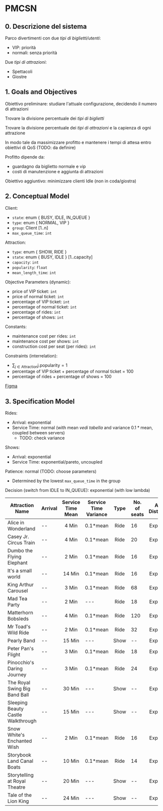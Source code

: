 # PMCSN

## 0. Descrizione del sistema

Parco divertimenti con due *tipi di biglietti/utenti*:
- VIP: priorità
- normali: senza priorità

Due *tipi di attrazioni*:
- Spettacoli
- Giostre

## 1. Goals and Objectives

Obiettivo preliminare: studiare l'attuale configurazione, 
decidendo il numero di attrazioni

Trovare la divisione percentuale dei *tipi di biglietti* 

Trovare la divisione percentuale dei *tipi di attrazioni* e la capienza
di ogni attrazione

In modo tale da massimizzare profitto e mantenere i tempi di attesa entro 
obiettivi di QoS (TODO: da definire)

Profitto dipende da:
- guardagno da biglietto normale e vip
- costi di manutenzione e aggiunta di attrazioni

Obiettivo aggiuntivo: minimizzare clienti Idle (non in coda/giostra)

## 2. Conceptual Model

Client:
- `state`: enum { BUSY, IDLE, IN_QUEUE }
- `type`: enum { NORMAL, VIP }
- `group`: Client [1..n]
- `max_queue_time`: `int`

Attraction:
- `type`: enum { SHOW, RIDE }
- `state`: enum { BUSY, IDLE } [1..capacity]
- `capacity`: `int`
- `popularity`: `float`
- `mean_length_time`: `int`

Objective Parameters (dynamic):
- price of VIP ticket: `int`
- price of normal ticket: `int`
- percentage of VIP ticket: `int`
- percentage of normal ticket: `int`
- percentage of rides: `int`
- percentage of shows: `int`

Constants:
- maintenance cost per rides: `int`
- maintenance cost per shows: `int`
- construction cost per seat (per rides): `int`

<!-- TODO: check with step 7 -->
<!-- Simulation Parameters: -->
<!-- - number of clients: int -->
<!-- - number of attractions: int -->

Constraints (interrelation):
- $\sum_{j \in \text{Attraction}} \text{j.popularity} = 1$
- percentage of VIP ticket + percentage of normal ticket = 100
- percentage of rides + percentage of shows = 100

[Figma](https://www.figma.com/file/zFG8SEBIXFHGgtrGlmpwuW/PMCSNAmusementParkProject?type=design&mode=design&t=TMgxlRdeCfl4DeZ4-1)

## 3. Specification Model

Rides:
- Arrival: exponential
- Service Time: normal (with mean _vedi tabella_ and variance $0.1*\text{mean}$, coupled between servers)
  - TODO: check variance

Shows:
- Arrival: exponential
- Service Time: exponential/pareto, uncoupled

Patience: normal (TODO: choose parameters)
- Determined by the lowest `max_queue_time` in the group

Decision (switch from IDLE to IN_QUEUE): exponential (with low lambda)

| Attraction Name    | Arrival    | Service Time Mean    | Service Time Variance | Type | No. of seats| Arrival Distribution | Service Distribution | 
|---------------- | --------------- | --------------- | ----- | -- | -- | -- | -- |
| Alice in Wonderland    | --    | <center>4 Min    | 0.1*mean | <center> Ride | 16 | <center> Exponential | <center> Normal |
| Casey Jr. Circus Train   | --   | <center> 4 Min   | 0.1*mean | <center> Ride | 20 | <center> Exponential | <center> Normal |
| Dumbo the Flying Elephant | --   | <center> 2 Min   | 0.1*mean | <center> Ride | 16 | <center> Exponential | <center> Normal |
| It's a small world | --   | <center> 14 Min   | 0.1*mean | <center> Ride | 16 | <center> Exponential | <center> Normal |
| King Arthur Carousel | --   | <center> 3 Min   | 0.1*mean | <center> Ride | 68 | <center> Exponential | <center> Normal |
| Mad Tea Party | --   | <center> 2 Min   | --- | <center> Ride | 18 | <center> Exponential | <center> Normal |
| Matterhorn Bobsleds | --   | <center> 4 Min   | 0.1*mean | <center> Ride | 120 | <center> Exponential | <center> Normal |
| Mr Toad's Wild Ride | --   | <center> 2 Min   | 0.1*mean | <center> Ride | 32 | <center> Exponential | <center> Normal |
| Pearly Band | --   | <center> 15 Min   | --- | <center> Show | -- | <center> Exponential | <center> Normal |
| Peter Pan's Flight | --   | <center> 3 Min   | 0.1*mean | <center> Ride | 18 | <center> Exponential | <center> Normal |
| Pinocchio's Daring Journey | --   | <center> 3 Min   | 0.1*mean | <center> Ride | 24 | <center> Exponential | <center> Normal |
| The Royal Swing Big Band Ball | --   | <center> 30 Min   | --- | <center> Show | -- | <center> Exponential | <center> Normal |
| Sleeping Beauty Castle Walkthrough | --   | <center> 15 Min   | --- | <center> Show | -- | <center> Exponential | <center> Normal |
| Snow White's Enchanted Wish | --   | <center> 2 Min   | 0.1*mean | <center> Ride | 16 | <center> Exponential | <center> Normal |
| Storybook Land Canal Boats | --   | <center> 10 Min   | 0.1*mean | <center> Ride | 14 | <center> Exponential | <center> Normal |
| Storytelling at Royal Theatre | --   | <center> 20 Min   | --- | <center> Show | -- | <center> Exponential | <center> Normal |
| Tale of the Lion King | --   | <center> 24 Min   | --- | <center> Show | -- | <center> Exponential | <center> Normal |
